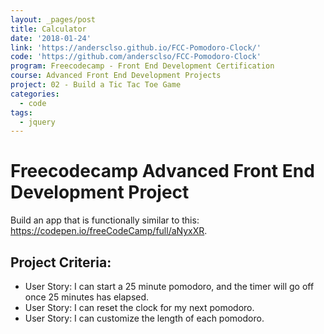 ```yaml
---
layout: _pages/post
title: Calculator
date: '2018-01-24'
link: 'https://andersclso.github.io/FCC-Pomodoro-Clock/'
code: 'https://github.com/andersclso/FCC-Pomodoro-Clock'
program: Freecodecamp - Front End Development Certification
course: Advanced Front End Development Projects
project: 02 - Build a Tic Tac Toe Game
categories:
  - code
tags:
  - jquery
---
```

# Freecodecamp Advanced Front End Development Project
Build an app that is functionally similar to this: https://codepen.io/freeCodeCamp/full/aNyxXR.

## Project Criteria:
* User Story: I can start a 25 minute pomodoro, and the timer will go off once 25 minutes has elapsed.
* User Story: I can reset the clock for my next pomodoro.
* User Story: I can customize the length of each pomodoro.
